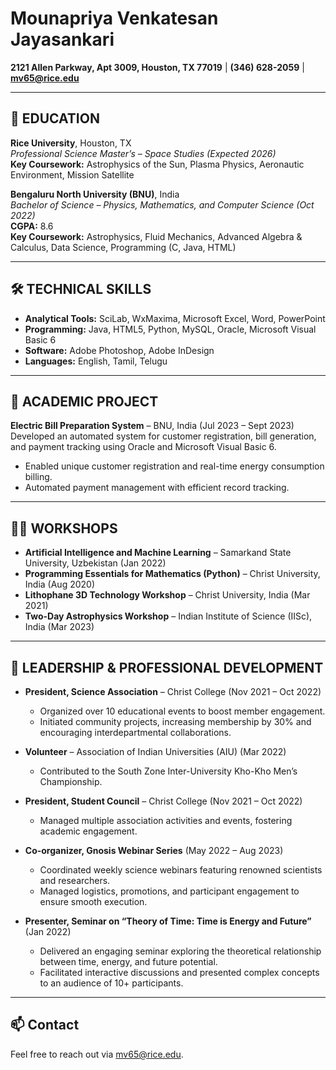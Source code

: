 # Mounapriya Venkatesan Jayasankari  
**2121 Allen Parkway, Apt 3009, Houston, TX 77019** | **(346) 628-2059** | **mv65@rice.edu**

---

## 🏫 EDUCATION  
**Rice University**, Houston, TX  
*Professional Science Master’s – Space Studies (Expected 2026)*  
**Key Coursework:** Astrophysics of the Sun, Plasma Physics, Aeronautic Environment, Mission Satellite  

**Bengaluru North University (BNU)**, India  
*Bachelor of Science – Physics, Mathematics, and Computer Science (Oct 2022)*  
**CGPA:** 8.6  
**Key Coursework:** Astrophysics, Fluid Mechanics, Advanced Algebra & Calculus, Data Science, Programming (C, Java, HTML)

---

## 🛠 TECHNICAL SKILLS  
- **Analytical Tools:** SciLab, WxMaxima, Microsoft Excel, Word, PowerPoint  
- **Programming:** Java, HTML5, Python, MySQL, Oracle, Microsoft Visual Basic 6  
- **Software:** Adobe Photoshop, Adobe InDesign  
- **Languages:** English, Tamil, Telugu  

---

## 📂 ACADEMIC PROJECT  
**Electric Bill Preparation System** – BNU, India (Jul 2023 – Sept 2023)  
Developed an automated system for customer registration, bill generation, and payment tracking using Oracle and Microsoft Visual Basic 6.  
- Enabled unique customer registration and real-time energy consumption billing.  
- Automated payment management with efficient record tracking.

---

## 🧑‍💻 WORKSHOPS  
- **Artificial Intelligence and Machine Learning** – Samarkand State University, Uzbekistan (Jan 2022)  
- **Programming Essentials for Mathematics (Python)** – Christ University, India (Aug 2020)  
- **Lithophane 3D Technology Workshop** – Christ University, India (Mar 2021)  
- **Two-Day Astrophysics Workshop** – Indian Institute of Science (IISc), India (Mar 2023)  

---

## 🌟 LEADERSHIP & PROFESSIONAL DEVELOPMENT  
- **President, Science Association** – Christ College (Nov 2021 – Oct 2022)  
  - Organized over 10 educational events to boost member engagement.  
  - Initiated community projects, increasing membership by 30% and encouraging interdepartmental collaborations.  

- **Volunteer** – Association of Indian Universities (AIU) (Mar 2022)  
  - Contributed to the South Zone Inter-University Kho-Kho Men’s Championship.

- **President, Student Council** – Christ College (Nov 2021 – Oct 2022)  
  - Managed multiple association activities and events, fostering academic engagement.  

- **Co-organizer, Gnosis Webinar Series** (May 2022 – Aug 2023)  
  - Coordinated weekly science webinars featuring renowned scientists and researchers.  
  - Managed logistics, promotions, and participant engagement to ensure smooth execution.

- **Presenter, Seminar on “Theory of Time: Time is Energy and Future”** (Jan 2022)  
  - Delivered an engaging seminar exploring the theoretical relationship between time, energy, and future potential.  
  - Facilitated interactive discussions and presented complex concepts to an audience of 10+ participants.

---

## 📫 Contact  
Feel free to reach out via [mv65@rice.edu](mailto:mv65@rice.edu).
